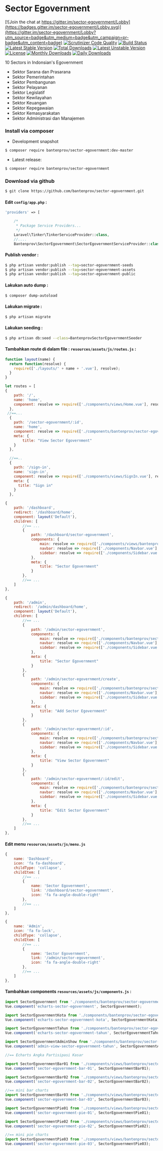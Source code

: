 # Sector Egovernment

[![Join the chat at https://gitter.im/sector-egovernment/Lobby](https://badges.gitter.im/sector-egovernment/Lobby.svg)](https://gitter.im/sector-egovernment/Lobby?utm_source=badge&utm_medium=badge&utm_campaign=pr-badge&utm_content=badge)
[![Scrutinizer Code Quality](https://scrutinizer-ci.com/g/bantenprov/sector-egovernment/badges/quality-score.png?b=master)](https://scrutinizer-ci.com/g/bantenprov/sector-egovernment/?branch=master)
[![Build Status](https://scrutinizer-ci.com/g/bantenprov/sector-egovernment/badges/build.png?b=master)](https://scrutinizer-ci.com/g/bantenprov/sector-egovernment/build-status/master)
[![Latest Stable Version](https://poser.pugx.org/bantenprov/sector-egovernment/v/stable)](https://packagist.org/packages/bantenprov/sector-egovernment)
[![Total Downloads](https://poser.pugx.org/bantenprov/sector-egovernment/downloads)](https://packagist.org/packages/bantenprov/sector-egovernment)
[![Latest Unstable Version](https://poser.pugx.org/bantenprov/sector-egovernment/v/unstable)](https://packagist.org/packages/bantenprov/sector-egovernment)
[![License](https://poser.pugx.org/bantenprov/sector-egovernment/license)](https://packagist.org/packages/bantenprov/sector-egovernment)
[![Monthly Downloads](https://poser.pugx.org/bantenprov/sector-egovernment/d/monthly)](https://packagist.org/packages/bantenprov/sector-egovernment)
[![Daily Downloads](https://poser.pugx.org/bantenprov/sector-egovernment/d/daily)](https://packagist.org/packages/bantenprov/sector-egovernment)

10 Sectors in Indonsian's Egovernment
- Sektor Sarana dan Prasarana
- Sektor Pemerintahan
- Sektor Pembangunan
- Sektor Pelayanan
- Sektor Legislatif
- Sektor Kewilayahan
- Sektor Keuangan
- Sektor Kepegawaian
- Sektor Kemasyarakatan
- Sektor Administrasi dan Manajemen

### Install via composer

- Development snapshot

```bash
$ composer require bantenprov/sector-egovernment:dev-master
```

- Latest release:

```bash
$ composer require bantenprov/sector-egovernment
```

### Download via github

```bash
$ git clone https://github.com/bantenprov/sector-egovernment.git
```

#### Edit `config/app.php` :

```php
'providers' => [

    /*
     * Package Service Providers...
     */
    Laravel\Tinker\TinkerServiceProvider::class,
    //....
    Bantenprov\SectorEgovernment\SectorEgovernmentServiceProvider::class,
```

#### Publish vendor :

```bash
$ php artisan vendor:publish --tag=sector-egovernment-seeds
$ php artisan vendor:publish --tag=sector-egovernment-assets
$ php artisan vendor:publish --tag=sector-egovernment-public
```

#### Lakukan auto dump :

```bash
$ composer dump-autoload
```

#### Lakukan migrate :

```bash
$ php artisan migrate
```

#### Lakukan seeding :

```bash
$ php artisan db:seed --class=BantenprovSectorEgovernmentSeeder
```

#### Tambahkan route di dalam file : `resources/assets/js/routes.js` :

```javascript
function layout(name) {
  return function(resolve) {
    require(['./layouts/' + name + '.vue'], resolve);
  }
}

let routes = [
{
    path: '/',
    name: 'home',
    component: resolve => require(['./components/views/Home.vue'], resolve),
  },
 //==...   
  {
    path: '/sector-egovernment/:id',
    name: 'home',
    component: resolve => require(['./components/bantenprov/sector-egovernment/SectorEgovernment.show.vue'], resolve),
    meta: {
        title: "View Sector Egovernment"
    }
  },

  //==..
  {
    path: '/sign-in',
    name: 'sign-in',
    component: resolve => require(['./components/views/SignIn.vue'], resolve),
    meta: {
      title: "Sign in"
    }
  },
```


```javascript
{
    path: '/dashboard',
    redirect: '/dashboard/home',
    component: layout('Default'),
    children: [
        //== ...
        {
            path: '/dashboard/sector-egovernment',
            components: {
                main: resolve => require(['./components/views/bantenprov/sector-egovernment/DashboardSectorEgovernment.vue'], resolve),
                navbar: resolve => require(['./components/Navbar.vue'], resolve),
                sidebar: resolve => require(['./components/Sidebar.vue'], resolve)
            },
            meta: {
                title: "Sector Egovernment"
            }
        },
        //== ...
    ]
},
```

```javascript
{
    path: '/admin',
    redirect: '/admin/dashboard/home',
    component: layout('Default'),
    children: [
        //== ...
        {
            path: '/admin/sector-egovernment',
            components: {
                main: resolve => require(['./components/bantenprov/sector-egovernment/SectorEgovernment.index.vue'], resolve),
                navbar: resolve => require(['./components/Navbar.vue'], resolve),
                sidebar: resolve => require(['./components/Sidebar.vue'], resolve)
            },
            meta: {
                title: "Sector Egovernment"
            }
        },
        {
            path: '/admin/sector-egovernment/create',
            components: {
                main: resolve => require(['./components/bantenprov/sector-egovernment/SectorEgovernment.add.vue'], resolve),
                navbar: resolve => require(['./components/Navbar.vue'], resolve),
                sidebar: resolve => require(['./components/Sidebar.vue'], resolve)
            },
            meta: {
                title: "Add Sector Egovernment"
            }
        },
        {
            path: '/admin/sector-egovernment/:id',
            components: {
                main: resolve => require(['./components/bantenprov/sector-egovernment/SectorEgovernment.show.vue'], resolve),
                navbar: resolve => require(['./components/Navbar.vue'], resolve),
                sidebar: resolve => require(['./components/Sidebar.vue'], resolve)
            },
            meta: {
                title: "View Sector Egovernment"
            }
        },
        {
            path: '/admin/sector-egovernment/:id/edit',
            components: {
                main: resolve => require(['./components/bantenprov/sector-egovernment/SectorEgovernment.edit.vue'], resolve),
                navbar: resolve => require(['./components/Navbar.vue'], resolve),
                sidebar: resolve => require(['./components/Sidebar.vue'], resolve)
            },
            meta: {
                title: "Edit Sector Egovernment"
            }
        },
        //== ...
    ]
},
```
#### Edit menu `resources/assets/js/menu.js`

```javascript
{
    name: 'Dashboard',
    icon: 'fa fa-dashboard',
    childType: 'collapse',
    childItem: [
        //== ...
        {
            name: 'Sector Egovernment',
            link: '/dashboard/sector-egovernment',
            icon: 'fa fa-angle-double-right'
        },
        //== ...
    ]
},
```

```javascript
{
    name: 'Admin',
    icon: 'fa fa-lock',
    childType: 'collapse',
    childItem: [
        //== ...
        {
            name: 'Sector Egovernment',
            link: '/admin/sector-egovernment',
            icon: 'fa fa-angle-double-right'
        },
        //== ...
    ]
},
```

#### Tambahkan components `resources/assets/js/components.js` :

```javascript
import SectorEgovernment from './components/bantenprov/sector-egovernment/SectorEgovernment.chart.vue';
Vue.component('echarts-sector-egovernment', SectorEgovernment);

import SectorEgovernmentKota from './components/bantenprov/sector-egovernment/SectorEgovernmentKota.chart.vue';
Vue.component('echarts-sector-egovernment-kota', SectorEgovernmentKota);

import SectorEgovernmentTahun from './components/bantenprov/sector-egovernment/SectorEgovernmentTahun.chart.vue';
Vue.component('echarts-sector-egovernment-tahun', SectorEgovernmentTahun);

import SectorEgovernmentAdminShow from './components/bantenprov/sector-egovernment/SectorEgovernmentAdmin.show.vue';
Vue.component('admin-view-sector-egovernment-tahun', SectorEgovernmentAdminShow);

//== Echarts Angka Partisipasi Kasar

import SectorEgovernmentBar01 from './components/views/bantenprov/sector-egovernment/SectorEgovernmentBar01.vue';
Vue.component('sector-egovernment-bar-01', SectorEgovernmentBar01);

import SectorEgovernmentBar02 from './components/views/bantenprov/sector-egovernment/SectorEgovernmentBar02.vue';
Vue.component('sector-egovernment-bar-02', SectorEgovernmentBar02);

//== mini bar charts
import SectorEgovernmentBar03 from './components/views/bantenprov/sector-egovernment/SectorEgovernmentBar03.vue';
Vue.component('sector-egovernment-bar-03', SectorEgovernmentBar03);

import SectorEgovernmentPie01 from './components/views/bantenprov/sector-egovernment/SectorEgovernmentPie01.vue';
Vue.component('sector-egovernment-pie-01', SectorEgovernmentPie01);

import SectorEgovernmentPie02 from './components/views/bantenprov/sector-egovernment/SectorEgovernmentPie02.vue';
Vue.component('sector-egovernment-pie-02', SectorEgovernmentPie02);

//== mini pie charts
import SectorEgovernmentPie03 from './components/views/bantenprov/sector-egovernment/SectorEgovernmentPie03.vue';
Vue.component('sector-egovernment-pie-03', SectorEgovernmentPie03);
```
